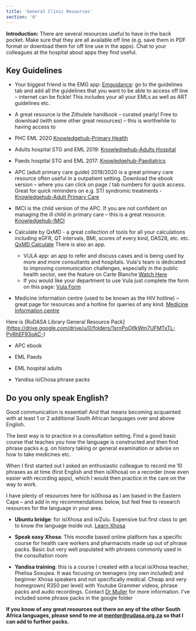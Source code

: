 ```yaml
---
title: 'General Clinic Resources'
section: '0'
---
```


**Introduction:** There are several resources useful to have in the back pocket. Make sure that they are all available off line (e.g. save them in PDF format or download them for off line use in the apps). Chat to your colleagues at the hospital about apps they find useful.

## Key Guidelines

* Your biggest friend is the EMG app: [Emguidance](https://emguidance.com/): go to the guidelines tab and add all the guidelines that you want to be able to access off line – internet can be fickle! This includes your all your EMLs as well as ART guidelines etc.

* A great resource is the Zithulele handbook – curated yearly! Free to download (with some other great resources) – this is worthwhile to having access to

* PHC EML 2020 [Knowledgehub-Primary Health](https://www.knowledgehub.org.za/elibrary/primary-health-care-phc>-essential-medicines-list-eml-2020)

* Adults hospital STG and EML 2019: [Knowledgehub-Adults Hospital](https://www.knowledgehub.org.za/elibrary/hospital>-level-adults-standard-treatment-guidelines-and-essential-medicines-list-2nd)

* Paeds hospital STG and EML 2017: [Knowledgehub-Paediatrics](https://www.knowledgehub.org.za/elibrary/hospital>-level-paediatrics-standard-treatment-guidelines-and-essential-medicines-list)

* APC (adult primary care guide) 2019/2020 is a great primary care resource often useful in a outpatient setting. Download the ebook version – where you can click on page / tab numbers for quick access. Great for quick reminders on e.g. STI syndromic treatments - [Knowledgehub-Adult Primary Care](https://www.knowledgehub.org.za/elibrary/adult-primary-care-apc-guide-20192020>-updated)

* IMCI is the child version of the APC. If you are not confident on managing the ill child in primary care – this is a great resource. [Knowledgehub-IMCI](https://www.knowledgehub.org.za/elibrary/integrated-management-childhood-illness-imci>-2019)

* Calculate by QxMD - a great collection of tools for all your calculations including eGFR, QT intervals, BMI, scores of every kind, DAS28, etc. etc. [QxMD Calculate](https://qxmd.com/calculate/) There is also an app.
  * VULA app: an app to refer and discuss cases and is being used by more and more consultants and hospitals. Vula&#39;s team is dedicated to improving communication challenges, especially in the public health sector, see the feature on Carte Blanche [Watch Here](https://youtu.be/YI7-1N6qPnM)
  * If you would like your department to use Vula just complete the form on this page: [Vula Form](https://bit.ly/3s3WqYT)

* Medicine information centre (used to be known as the HIV hotline) – great page for resources and a hotline for queries of any kind. [Medicine Information centre](http://www.mic.uct.ac.za/)

Here is [RuDASA Library General Resource Pack] (https://drive.google.com/drive/u/0/folders/1srnPoOjfkWm7UFMTxTL-PyRhEF93oAC-)

* APC ebook

* EML Paeds

* EML hospital adults

* Yandisa isiChosa phrase packs

## Do you only speak English?

Good communication is essential! And that means becoming acquainted with at least 1 or 2 additional South African languages over and above English.

The best way is to practice in a consultation setting. Find a good basic course that teaches you how the language is constructed and then find phrase packs e.g. on history taking or general examination or advise on how to take medicines etc.

When I first started out I asked an enthusiastic colleague to record me 10 phrases as at time (first English and then isiXhosa) on a recorder (now even easier with recording apps), which I would then practice in the care on the way to work.

I have plenty of resources here for isiXhosa as I am based in the Eastern Cape – and add in my recommendations below, but feel free to research resources for the language in your area.

* **Ubuntu bridge**: for isiXhosa and isiZulu. Expensive but first class to get to know the language inside out. [Learn Xhosa](https://www.learnxhosa.co.za/)

* **Speak easy Xhosa**: This moodle based online platform has a specific course for health care workers and pharmacists made up out of phrase packs. Basic but very well populated with phrases commonly used in the consultation room

* **Yandisa training**: this is a course I created with a local isiXhosa teacher, Phelisa Soxujwa. It was focusing on teenagers (my own included) and beginner Xhosa speakers and not specifically medical. Cheap and very homegrown( R350 per level) with Youtube Grammer videos, phrase packs and audio recordings. Contact [Dr Muller](drmullerbz@gmail.com) for more information. I’ve included some phrase packs in the google folder

**If you know of any great resources out there on any of the other South Africa languages, please send to me at mentor@rudasa.org.za so that I can add to further packs.**
<!--
    This is a comment and is not displayed on the website. Do not alter this text between arrows (->).
    To change the content in this file, simply retype/ copy+paste any text above, as you would in a normal text file/ word document.

    The hashtag ( # ) symbols followed by a space and then text show a heading. The more #s you have, the smaller/"less important" the heading. You can add up to 6 # but we suggest max 4 #. make sure each heading is on a separate line.

    The single star ( * ) followed by a space and then text shows an item in a bulleted list. Make sure each item is on a separate line. 

    The text surrounded by double stars ( ** ) with no space show bold text.

    Links are created by putting the text you want to show in square brackets ( [] ) followed by the link in round brackets ( () ). For example, [RuReSA](https://ruresa.org.za/) will show as RuReSA and link to the RuReSA website.

    Please refer to the "HOW TO USE" or "HOW TO USE SHORT" files for more information.
 -->
